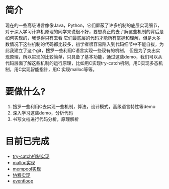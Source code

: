 # 简介
现在的一些高级语言像像Java，Python，它们屏蔽了许多机制的底层实现细节，对于深入学习计算机原理的同学来说很不好，要想真正的去了解这些机制的背后是如何实现的，我觉得只有去看
它们最底层的代码才能所有掌握和理解，但是大多数情况下这些机制的代码都比较多，初学者很容易陷入到代码细节中不能自拔，为此我建立了这个git，搜罗一些利用C语言实现一些现有的机制，
但是为了突出实现原理，所以实现的比较简单，只具备了基本功能，通过这些demo，我们可以从代码层面了解这些机制的运行原理，比如用C实现try-catch机制，用C实现多态机制，用C实现智能指针，用C 实现malloc等等。


# 要做什么?
1. 搜罗一些利用C去实现一些机制，算法，设计模式，高级语言特性等demo
2. 深入学习这些demo，分析代码
3. 书写文档进行代码分析，原理解析

# 目前已完成
* [try-catch机制实现](c-try-catch)
* [malloc实现](c-malloc)
* [mempool实现](c-mempool)
* [协程实现](c-coroutine)
* [eventloop](c-eventloop)
